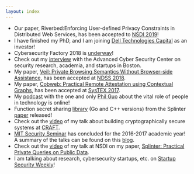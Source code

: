 ```yaml
---
layout: index
---
```


* Our paper, Riverbed:Enforcing User-defined Privacy Constraints in Distributed Web Services, has been accepted to [NSDI 2019](https://www.usenix.org/conference/nsdi19)!
* I have finished my PhD, and I am joining [Dell Technologies Capital](https://medium.com/@ffwang2/im-joining-dell-technologies-capital-68a2c9738086) as an investor!
* Cybersecurity Factory 2018 is [underway](https://medium.com/cybersecurity-factory/announcing-teams-for-cybersecurity-factory-2018-34eed918e0d8)!
* Check out my [interview](https://www.acscenter.org/resources/cyberbytes/201711_Frank_Wang.html) with the Advanced
Cyber Security Center on security research, academia, and startups in Boston.
* My paper, [Veil: Private Browsing Semantics Without Browser-side Assistance](./files/papers/wang-veil.pdf), has been 
accepted at [NDSS 2018](https://www.ndss-symposium.org/ndss2018/).
* My paper, [Cobweb: Practical Remote Attestation using Contextual Graphs](./files/papers/wang-cobweb.pdf), has been accepted 
at [SysTEX 2017](https://systex17.ibr.cs.tu-bs.de/).
* My [podcast](http://pgbovine.net/PG-Podcast-30-Frank-Wang.htm) with the one and only [Phil Guo](http://pgbovine.net/) about the vital role of people in technology is online!
* Function secret sharing [library](https://github.com/frankw2/libfss) (Go and C++ versions) 
from the Splinter [paper](./files/papers/wang-splinter.pdf) released!
* Check out the [video](https://www.ustream.tv/recorded/102858670) of my 
talk about building cryptographically secure systems at [CRAFT](https://craft-conf.com/).
* [MIT Security Seminar](http://css.csail.mit.edu/security-seminar) has concluded
for the 2016-2017 academic year! 
A summary of the talks can be found on this [blog](https://medium.com/mit-security-seminar).
* Check out the [video](https://www.usenix.org/conference/nsdi17/technical-sessions/presentation/wang-frank) 
of my talk at NSDI on my paper, [Splinter: Practical Private Queries on Public Data](./files/papers/wang-splinter.pdf).
* I am talking about research, cybersecurity startups, etc. on [Startup Security Weekly](https://securityweekly.com/2017/03/14/frank-wang-cybersecurity-factory-startup-security-weekly-29/)!
